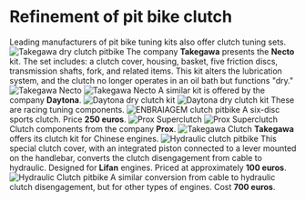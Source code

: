 # Refinement of pit bike clutch

Leading manufacturers of pit bike tuning kits also offer clutch tuning sets. ![Takegawa dry clutch pitbike](../../static/img/32e4d1.jpg "Takegawa dry clutch pitbike") The company **Takegawa** presents the **Necto** kit. The set includes: a clutch cover, housing, basket, five friction discs, transmission shafts, fork, and related items. This kit alters the lubrication system, and the clutch no longer operates in an oil bath but functions "dry." ![Takegawa Necto](../../static/img/567dc7.jpg "Takegawa Necto") ![Takegawa Necto](../../static/img/d54d03.jpg "Takegawa Necto") A similar kit is offered by the company **Daytona**. ![Daytona dry clutch kit](../../static/img/572a49.jpg "Daytona dry clutch kit") ![Daytona dry clutch kit](../../static/img/c3f302.jpg "Daytona dry clutch kit") These are racing tuning components. ![ENBRAIAGEM clutch pitbike](../../static/img/f27419.jpg "ENBRAIAGEM clutch pitbike") A six-disc sports clutch. Price **250 euros**. ![Prox Superclutch](../../static/img/767403.jpg "Prox Superclutch") ![Prox Superclutch](../../static/img/64066c.jpg "Prox Superclutch") Clutch components from the company **Prox**. ![Takegawa Clutch](../../static/img/22422e.jpg "Takegawa Clutch") **Takegawa** offers its clutch kit for Chinese engines. ![Hydraulic clutch pitbike](../../static/img/961f1f.jpg "Hydraulic clutch pitbike") This special clutch cover, with an integrated piston connected to a lever mounted on the handlebar, converts the clutch disengagement from cable to hydraulic. Designed for **Lifan** engines. Priced at approximately **100 euros**. ![Hydraulic Clutch pitbike](../../static/img/7bf852.jpg "Hydraulic Clutch pitbike") A similar conversion from cable to hydraulic clutch disengagement, but for other types of engines. Cost **700 euros**.